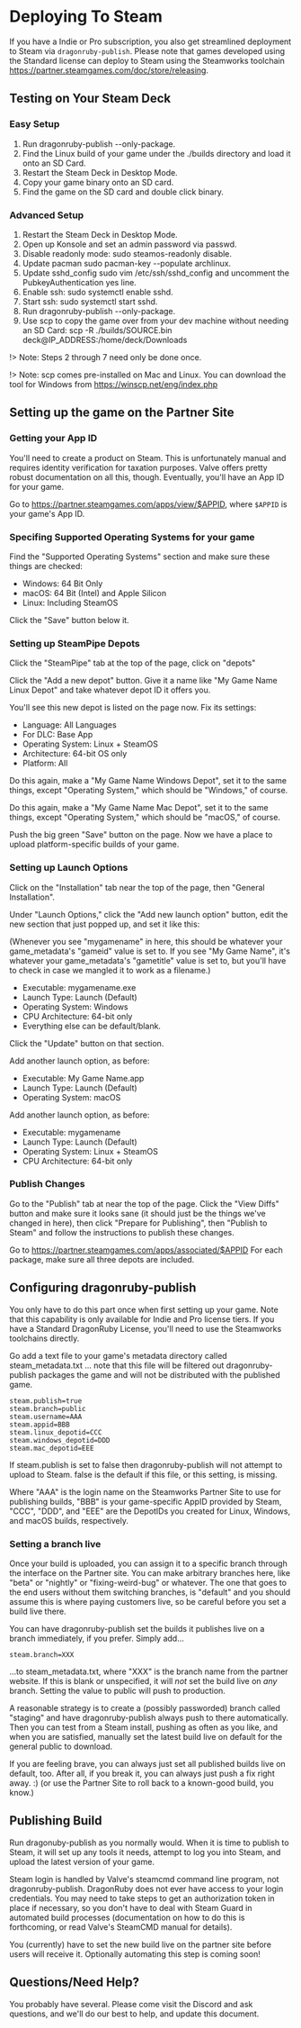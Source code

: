# Deploying To Steam 

If you have a Indie or Pro subscription, you also get streamlined deployment to Steam via `dragonruby-publish`. Please note that games developed using the Standard license can deploy to Steam using the Steamworks toolchain https://partner.steamgames.com/doc/store/releasing.

## Testing on Your Steam Deck 

### Easy Setup 

1. Run dragonruby-publish --only-package.
1. Find the Linux build of your game under the ./builds directory and load it onto an SD Card.
1. Restart the Steam Deck in Desktop Mode.
1. Copy your game binary onto an SD card.
1. Find the game on the SD card and double click binary.

### Advanced Setup 

1. Restart the Steam Deck in Desktop Mode.
1. Open up Konsole and set an admin password via passwd.
1. Disable readonly mode: sudo steamos-readonly disable.
1. Update pacman sudo pacman-key --populate archlinux.
1. Update sshd_config sudo vim /etc/ssh/sshd_config and uncomment the PubkeyAuthentication yes line.
1. Enable ssh: sudo systemctl enable sshd.
1. Start ssh: sudo systemctl start sshd.
1. Run dragonruby-publish --only-package.
1. Use scp to copy the game over from your dev machine without needing an SD Card: scp -R ./builds/SOURCE.bin deck@IP_ADDRESS:/home/deck/Downloads

!> Note: Steps 2 through 7 need only be done once.

!> Note: scp comes pre-installed on Mac and Linux. You can download the tool for Windows from https://winscp.net/eng/index.php

## Setting up the game on the Partner Site

### Getting your App ID

You'll need to create a product on Steam. This is unfortunately manual and requires identity verification for taxation purposes. Valve offers pretty robust documentation on all this, though. Eventually, you'll have an App ID for your game.

Go to https://partner.steamgames.com/apps/view/$APPID, where `$APPID` is your game's App ID.

### Specifing Supported Operating Systems for your game

Find the "Supported Operating Systems" section and make sure these things are checked:

* Windows: 64 Bit Only
* macOS: 64 Bit (Intel) and Apple Silicon
* Linux: Including SteamOS

Click the "Save" button below it.

### Setting up SteamPipe Depots

Click the "SteamPipe" tab at the top of the page, click on "depots"

Click the "Add a new depot" button. Give it a name like "My Game Name Linux Depot" and take whatever depot ID it offers you.

You'll see this new depot is listed on the page now. Fix its settings:

* Language: All Languages
*  For DLC: Base App
*  Operating System: Linux + SteamOS
*  Architecture: 64-bit OS only
*  Platform: All

Do this again, make a "My Game Name Windows Depot", set it to the same things, except "Operating System," which should be "Windows," of course.

Do this again, make a "My Game Name Mac Depot", set it to the same things, except "Operating System," which should be "macOS," of course.

Push the big green "Save" button on the page. Now we have a place to upload platform-specific builds of your game.

### Setting up Launch Options

Click on the "Installation" tab near the top of the page, then "General Installation".

Under "Launch Options," click the "Add new launch option" button, edit the new section that just popped up, and set it like this:

(Whenever you see "mygamename" in here, this should be whatever your game_metadata's "gameid" value is set to. If you see "My Game Name", it's whatever your game_metadata's "gametitle" value is set to, but you'll have to check in case we mangled it to work as a filename.)

* Executable: mygamename.exe
* Launch Type: Launch (Default)
* Operating System: Windows
* CPU Architecture: 64-bit only
* Everything else can be default/blank.

Click the "Update" button on that section.

Add another launch option, as before:

* Executable: My Game Name.app
* Launch Type: Launch (Default)
* Operating System: macOS


Add another launch option, as before:

* Executable: mygamename
* Launch Type: Launch (Default)
* Operating System: Linux + SteamOS
* CPU Architecture: 64-bit only


### Publish Changes

Go to the "Publish" tab at near the top of the page. Click the "View Diffs" button and make sure it looks sane (it should just be the things we've changed in here), then click "Prepare for Publishing", then "Publish to Steam" and follow the instructions to publish these changes.

Go to https://partner.steamgames.com/apps/associated/$APPID For each package, make sure all three depots are included.

## Configuring dragonruby-publish

You only have to do this part once when first setting up your game. Note that this capability is only available for Indie and Pro license tiers. If you have a Standard DragonRuby License, you'll need to use the Steamworks toolchains directly.

Go add a text file to your game's metadata directory called steam_metadata.txt ... note that this file will be filtered out dragonruby-publish packages the game and will not be distributed with the published game.

```
steam.publish=true
steam.branch=public
steam.username=AAA
steam.appid=BBB
steam.linux_depotid=CCC
steam.windows_depotid=DDD
steam.mac_depotid=EEE
```

If steam.publish is set to false then dragonruby-publish will not attempt to upload to Steam. false is the default if this file, or this setting, is missing.

Where "AAA" is the login name on the Steamworks Partner Site to use for publishing builds, "BBB" is your game-specific AppID provided by Steam, "CCC", "DDD", and "EEE" are the DepotIDs you created for Linux, Windows, and macOS builds, respectively.

### Setting a branch live 
Once your build is uploaded, you can assign it to a specific branch through the interface on the Partner site. You can make arbitrary branches here, like "beta" or "nightly" or "fixing-weird-bug" or whatever. The one that goes to the end users without them switching branches, is "default" and you should assume this is where paying customers live, so be careful before you set a build live there.

You can have dragonruby-publish set the builds it publishes live on a branch immediately, if you prefer. Simply add...

```
steam.branch=XXX
```

...to steam_metadata.txt, where "XXX" is the branch name from the partner website. If this is blank or unspecified, it will _not_ set the build live on _any_ branch. Setting the value to public will push to production.

A reasonable strategy is to create a (possibly passworded) branch called "staging" and have dragonruby-publish always push to there automatically. Then you can test from a Steam install, pushing as often as you like, and when you are satisfied, manually set the latest build live on default for the general public to download.

If you are feeling brave, you can always just set all published builds live on default, too. After all, if you break it, you can always just push a fix right away. :) (or use the Partner Site to roll back to a known-good build, you know.)

## Publishing Build 

Run dragonuby-publish as you normally would. When it is time to publish to Steam, it will set up any tools it needs, attempt to log you into Steam, and upload the latest version of your game.

Steam login is handled by Valve's steamcmd command line program, not dragonruby-publish. DragonRuby does not ever have access to your login credentials. You may need to take steps to get an authorization token in place if necessary, so you don't have to deal with Steam Guard in automated build processes (documentation on how to do this is forthcoming, or read Valve's SteamCMD manual for details).

You (currently) have to set the new build live on the partner site before users will receive it. Optionally automating this step is coming soon!

## Questions/Need Help? 

You probably have several. Please come visit the Discord and ask questions, and we'll do our best to help, and update this document.

